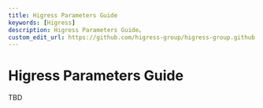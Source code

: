 ```yaml
---
title: Higress Parameters Guide
keywords: [Higress]
description: Higress Parameters Guide。
custom_edit_url: https://github.com/higress-group/higress-group.github.io/blob/main/src/content/docs/latest/en/user/configurations.md
---
```


# Higress Parameters Guide

TBD
